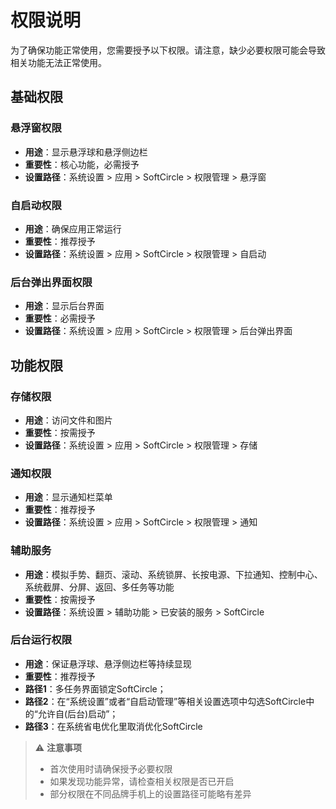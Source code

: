 # 权限说明

为了确保功能正常使用，您需要授予以下权限。请注意，缺少必要权限可能会导致相关功能无法正常使用。

## 基础权限

### 悬浮窗权限
- **用途**：显示悬浮球和悬浮侧边栏
- **重要性**：核心功能，必需授予
- **设置路径**：系统设置 > 应用 > SoftCircle > 权限管理 > 悬浮窗

### 自启动权限
- **用途**：确保应用正常运行
- **重要性**：推荐授予
- **设置路径**：系统设置 > 应用 > SoftCircle > 权限管理 > 自启动

### 后台弹出界面权限
- **用途**：显示后台界面
- **重要性**：必需授予
- **设置路径**：系统设置 > 应用 > SoftCircle > 权限管理 > 后台弹出界面

## 功能权限

### 存储权限
- **用途**：访问文件和图片
- **重要性**：按需授予
- **设置路径**：系统设置 > 应用 > SoftCircle > 权限管理 > 存储

### 通知权限
- **用途**：显示通知栏菜单
- **重要性**：推荐授予
- **设置路径**：系统设置 > 应用 > SoftCircle > 权限管理 > 通知

### 辅助服务
- **用途**：模拟手势、翻页、滚动、系统锁屏、长按电源、下拉通知、控制中心、系统截屏、分屏、返回、多任务等功能
- **重要性**：按需授予
- **设置路径**：系统设置 > 辅助功能 > 已安装的服务 > SoftCircle


### 后台运行权限
- **用途**：保证悬浮球、悬浮侧边栏等持续显现
- **重要性**：推荐授予
- **路径1**：多任务界面锁定SoftCircle；
- **路径2**：在“系统设置”或者“自启动管理”等相关设置选项中勾选SoftCircle中的“允许自(后台)启动”；
- **路径3**：在系统省电优化里取消优化SoftCircle

> ⚠️ **注意事项**
> - 首次使用时请确保授予必要权限
> - 如果发现功能异常，请检查相关权限是否已开启
> - 部分权限在不同品牌手机上的设置路径可能略有差异
